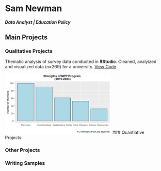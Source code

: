 # Sam Newman

##### Data Analyst | Education Policy 

## Main Projects 
### Qualitative Projects 
Thematic analysis of survey data conducted in **RStudio**. Cleaned, analyized and visualized data (n=269) for a university. 
[View Code](https://github.com/samuelnewman03/Portfolio-Projects/blob/main/Qualitative%20Project_Program%20Strengths.Rmd)

<img src = "https://github.com/samuelnewman03/samuelnewman03.github.io/blob/main/assets/Qualitative_Program%20Strengths.png" width = "350" height = "200"> 
### Quantiative Projects 

### Other Projects 

### Writing Samples 
